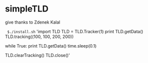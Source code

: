 # simpleTLD
give thanks to Zdenek Kalal

` $./install.sh`
'import TLD
TLD = TLD.Tracker(1)
print TLD.getData()
TLD.tracking((100, 100, 200, 200))

while True:
    print TLD.getData()
    time.sleep(0.1)

TLD.clearTracking()
TLD.close()'
